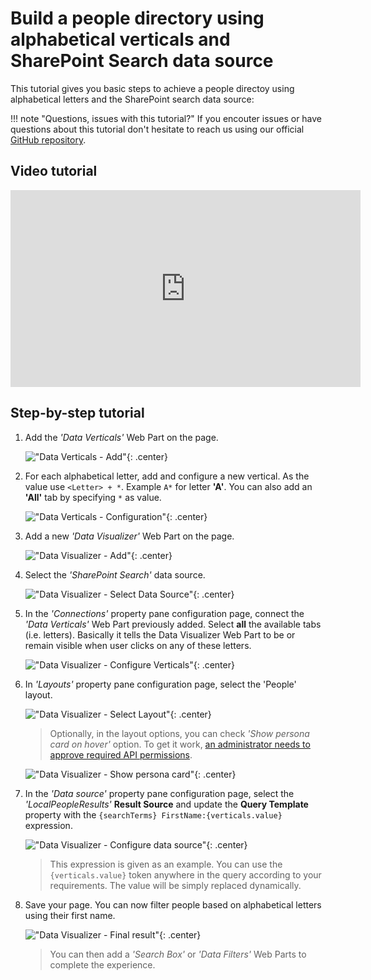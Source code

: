 # Build a people directory using alphabetical verticals and SharePoint Search data source

This tutorial gives you basic steps to achieve a people directoy using alphabetical letters and the SharePoint search data source:

!!! note "Questions, issues with this tutorial?"
    If you encouter issues or have questions about this tutorial don't hesitate to reach us using our official [GitHub repository](https://github.com/aequos-solutions/modern-data-visualizer/issues/new/choose).

## Video tutorial

<iframe width="560" height="315" src="https://www.youtube.com/embed/SLbXneP3b6I" frameborder="0" allow="accelerometer; autoplay; encrypted-media; gyroscope; picture-in-picture" allowfullscreen></iframe>

## Step-by-step tutorial

1. Add the _'Data Verticals'_ Web Part on the page.

    !["Data Verticals - Add"](../../assets/scenarios/people_directory1.png){: .center} 

1. For each alphabetical letter, add and configure a new vertical. As the value use `<Letter> + *`. Example `A*` for letter **'A'**. You can also add an **'All'** tab by specifying `*` as value.

    !["Data Verticals - Configuration"](../../assets/scenarios/people_directory2.png){: .center} 

1. Add a new _'Data Visualizer'_ Web Part on the page.

    !["Data Visualizer - Add"](../../assets/scenarios/people_directory3.png){: .center} 

1. Select the _'SharePoint Search'_ data source.

    !["Data Visualizer - Select Data Source"](../../assets/scenarios/people_directory4.png){: .center} 

1. In the _'Connections'_ property pane configuration page, connect the _'Data Verticals'_ Web Part previously added. Select **all** the available tabs (i.e. letters). Basically it tells the Data Visualizer Web Part to be or remain visible when user clicks on any of these letters.

    !["Data Visualizer - Configure Verticals"](../../assets/scenarios/people_directory5.png){: .center} 

1. In _'Layouts'_ property pane configuration page, select the 'People' layout.

    !["Data Visualizer - Select Layout"](../../assets/scenarios/people_directory6.png){: .center}

    > Optionally, in the layout options, you can check _'Show persona card on hover'_ option. To get it work, [an administrator needs to approve required API permissions](../../installation).

    !["Data Visualizer - Show persona card"](../../assets/scenarios/people_directory8.png){: .center}

1. In the _'Data source'_ property pane configuration page, select the _'LocalPeopleResults'_ **Result Source** and update the **Query Template** property with the `{searchTerms} FirstName:{verticals.value}` expression. 

    !["Data Visualizer - Configure data source"](../../assets/scenarios/people_directory7.png){: .center}

    > This expression is given as an example. You can use the `{verticals.value}` token anywhere in the query according to your requirements. The value will be simply replaced dynamically.

1. Save your page. You can now filter people based on alphabetical letters using their first name.

    !["Data Visualizer - Final result"](../../assets/scenarios/people_directory9.png){: .center}

    > You can then add a _'Search Box'_ or _'Data Filters'_ Web Parts to complete the experience.